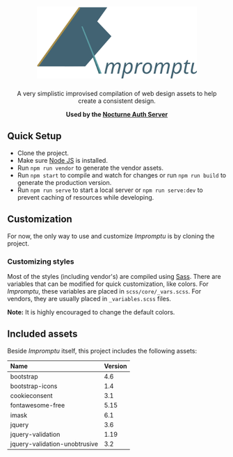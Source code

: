 
<h1 align="center">
  <img src="./logo.svg" width="368" alt="Impromptu" />
</h1>

<p align="center">
  A very simplistic improvised compilation of web design assets to help create a consistent design.
</p>

<p align="center">
  <strong>Used by the <a href="https://github.com/leandroslc/nocturne-auth-server">Nocturne Auth Server</a></strong>
</p>


## Quick Setup
- Clone the project.
- Make sure [Node JS](https://nodejs.org) is installed.
- Run `npm run vendor` to generate the vendor assets.
- Run `npm start` to compile and watch for changes or run `npm run build` to generate the production version.
- Run `npm run serve` to start a local server or `npm run serve:dev` to prevent caching of resources while developing.


## Customization
For now, the only way to use and customize _Impromptu_ is by cloning the project.


### Customizing styles
Most of the styles (including vendor's) are compiled using [Sass](https://sass-lang.com). There are variables that can be modified for quick customization, like colors. For _Impromptu_, these variables are placed in `scss/core/_vars.scss`. For vendors, they are usually placed in `_variables.scss` files.

**Note:** It is highly encouraged to change the default colors.


## Included assets
Beside _Impromptu_ itself, this project includes the following assets:

Name                           | Version
:----------------------------- | :------
bootstrap                      | 4.6
bootstrap-icons                | 1.4
cookieconsent                  | 3.1
fontawesome-free               | 5.15
imask                          | 6.1
jquery                         | 3.6
jquery-validation              | 1.19
jquery-validation-unobtrusive  | 3.2
